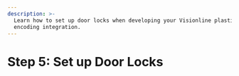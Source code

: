 ```yaml
---
description: >-
  Learn how to set up door locks when developing your Visionline plastic card
  encoding integration.
---
```


# Step 5: Set up Door Locks


